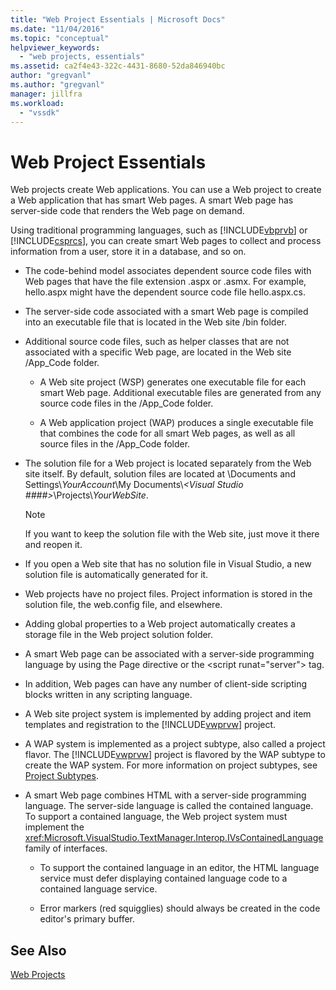 ```yaml
---
title: "Web Project Essentials | Microsoft Docs"
ms.date: "11/04/2016"
ms.topic: "conceptual"
helpviewer_keywords: 
  - "web projects, essentials"
ms.assetid: ca2f4e43-322c-4431-8680-52da846940bc
author: "gregvanl"
ms.author: "gregvanl"
manager: jillfra
ms.workload: 
  - "vssdk"
---
```

# Web Project Essentials
Web projects create Web applications. You can use a Web project to create a Web application that has smart Web pages. A smart Web page has server-side code that renders the Web page on demand.  
  
 Using traditional programming languages, such as [!INCLUDE[vbprvb](../../code-quality/includes/vbprvb_md.md)] or [!INCLUDE[csprcs](../../data-tools/includes/csprcs_md.md)], you can create smart Web pages to collect and process information from a user, store it in a database, and so on.  
  
- The code-behind model associates dependent source code files with Web pages that have the file extension .aspx or .asmx. For example, hello.aspx might have the dependent source code file hello.aspx.cs.  
  
- The server-side code associated with a smart Web page is compiled into an executable file that is located in the Web site /bin folder.  
  
- Additional source code files, such as helper classes that are not associated with a specific Web page, are located in the Web site /App_Code folder.  
  
  -   A Web site project (WSP) generates one executable file for each smart Web page. Additional executable files are generated from any source code files in the /App_Code folder.  
  
  -   A Web application project (WAP) produces a single executable file that combines the code for all smart Web pages, as well as all source files in the /App_Code folder.  
  
- The solution file for a Web project is located separately from the Web site itself. By default, solution files are located at \Documents and Settings\\*YourAccount*\My Documents\\*\<Visual Studio ####>*\Projects\\*YourWebSite*.  
  
  > [!NOTE]
  >  If you want to keep the solution file with the Web site, just move it there and reopen it.  
  
- If you open a Web site that has no solution file in Visual Studio, a new solution file is automatically generated for it.  
  
- Web projects have no project files. Project information is stored in the solution file, the web.config file, and elsewhere.  
  
- Adding global properties to a Web project automatically creates a storage file in the Web project solution folder.  
  
- A smart Web page can be associated with a server-side programming language by using the Page directive or the \<script runat="server"> tag.  
  
- In addition, Web pages can have any number of client-side scripting blocks written in any scripting language.  
  
- A Web site project system is implemented by adding project and item templates and registration to the [!INCLUDE[vwprvw](../../extensibility/internals/includes/vwprvw_md.md)] project.  
  
- A WAP system is implemented as a project subtype, also called a project flavor. The [!INCLUDE[vwprvw](../../extensibility/internals/includes/vwprvw_md.md)] project is flavored by the WAP subtype to create the WAP system. For more information on project subtypes, see [Project Subtypes](../../extensibility/internals/project-subtypes.md).  
  
- A smart Web page combines HTML with a server-side programming language. The server-side language is called the contained language. To support a contained language, the Web project system must implement the <xref:Microsoft.VisualStudio.TextManager.Interop.IVsContainedLanguage> family of interfaces.  
  
  -   To support the contained language in an editor, the HTML language service must defer displaying contained language code to a contained language service.  
  
  -   Error markers (red squigglies) should always be created in the code editor's primary buffer.  
  
## See Also  
 [Web Projects](../../extensibility/internals/web-projects.md)